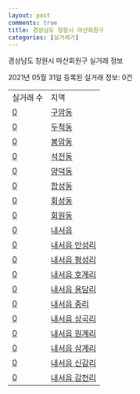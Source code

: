 ```yaml
---
layout: post
comments: true
title: 경상남도 창원시 마산회원구
categories: [실거래가]
---
```


경상남도 창원시 마산회원구 실거래 정보

2021년 05월 31일 등록된 실거래 정보: 0건


<table>
  <tr>
    <td>실거래 수</td>
    <td>지역</td>
  </tr>

  
  <tr>
    <td><a href="4812710100.html">0</a></td>
    <td><a href="4812710100.html">구암동</a></td>
  </tr>
    

  <tr>
    <td><a href="4812710200.html">0</a></td>
    <td><a href="4812710200.html">두척동</a></td>
  </tr>
    

  <tr>
    <td><a href="4812710300.html">0</a></td>
    <td><a href="4812710300.html">봉암동</a></td>
  </tr>
    

  <tr>
    <td><a href="4812710400.html">0</a></td>
    <td><a href="4812710400.html">석전동</a></td>
  </tr>
    

  <tr>
    <td><a href="4812710500.html">0</a></td>
    <td><a href="4812710500.html">양덕동</a></td>
  </tr>
    

  <tr>
    <td><a href="4812710600.html">0</a></td>
    <td><a href="4812710600.html">합성동</a></td>
  </tr>
    

  <tr>
    <td><a href="4812710700.html">0</a></td>
    <td><a href="4812710700.html">회성동</a></td>
  </tr>
    

  <tr>
    <td><a href="4812710800.html">0</a></td>
    <td><a href="4812710800.html">회원동</a></td>
  </tr>
    

  <tr>
    <td><a href="4812725000.html">0</a></td>
    <td><a href="4812725000.html">내서읍</a></td>
  </tr>
    

  <tr>
    <td><a href="4812725021.html">0</a></td>
    <td><a href="4812725021.html">내서읍 안성리</a></td>
  </tr>
    

  <tr>
    <td><a href="4812725022.html">0</a></td>
    <td><a href="4812725022.html">내서읍 평성리</a></td>
  </tr>
    

  <tr>
    <td><a href="4812725023.html">0</a></td>
    <td><a href="4812725023.html">내서읍 호계리</a></td>
  </tr>
    

  <tr>
    <td><a href="4812725024.html">0</a></td>
    <td><a href="4812725024.html">내서읍 용담리</a></td>
  </tr>
    

  <tr>
    <td><a href="4812725025.html">0</a></td>
    <td><a href="4812725025.html">내서읍 중리</a></td>
  </tr>
    

  <tr>
    <td><a href="4812725026.html">0</a></td>
    <td><a href="4812725026.html">내서읍 상곡리</a></td>
  </tr>
    

  <tr>
    <td><a href="4812725027.html">0</a></td>
    <td><a href="4812725027.html">내서읍 원계리</a></td>
  </tr>
    

  <tr>
    <td><a href="4812725028.html">0</a></td>
    <td><a href="4812725028.html">내서읍 삼계리</a></td>
  </tr>
    

  <tr>
    <td><a href="4812725029.html">0</a></td>
    <td><a href="4812725029.html">내서읍 신감리</a></td>
  </tr>
    

  <tr>
    <td><a href="4812725030.html">0</a></td>
    <td><a href="4812725030.html">내서읍 감천리</a></td>
  </tr>
    


</table>
    
